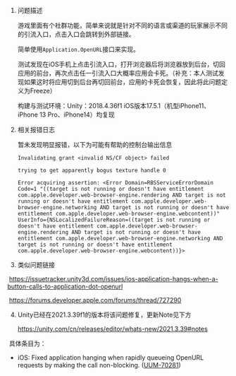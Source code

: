 1. 问题描述

   游戏里面有个社群功能，简单来说就是针对不同的语言或渠道的玩家展示不同的引流入口，点击入口会跳转到外部链接。

   简单使用`Application.OpenURL`接口来实现。

   测试发现在iOS手机上点击引流入口，打开浏览器后将浏览器放到后台，切回应用的前台，再次点击任一引流入口大概率应用会卡死。（补充：本人测试发现如果这时将应用切到后台再切回前台，应用的卡死会恢复，因此将此问题定义为Freeze）

   构建与测试环境：Unity：2018.4.36f1 iOS版本17.5.1（机型iPhone11、iPhone 13 Pro、iPhone14）均复现

   

2. 相关报错日志

   暂未发现明显报错，以下为可能有帮助的控制台输出信息

   ```
   Invalidating grant <invalid NS/CF object> failed
   ```

   ```
   trying to get apparently bogus texture handle 0
   ```

   ```
   Error acquiring assertion: <Error Domain=RBSServiceErrorDomain Code=1 "((target is not running or doesn't have entitlement com.apple.developer.web-browser-engine.rendering AND target is not running or doesn't have entitlement com.apple.developer.web-browser-engine.networking AND target is not running or doesn't have entitlement com.apple.developer.web-browser-engine.webcontent))" UserInfo={NSLocalizedFailureReason=((target is not running or doesn't have entitlement com.apple.developer.web-browser-engine.rendering AND target is not running or doesn't have entitlement com.apple.developer.web-browser-engine.networking AND target is not running or doesn't have entitlement com.apple.developer.web-browser-engine.webcontent))}>
   ```

   

3. 类似问题链接

​	https://issuetracker.unity3d.com/issues/ios-application-hangs-when-a-button-calls-to-application-dot-openurl

​	https://forums.developer.apple.com/forums/thread/727290



4. Unity已经在2021.3.39f1的版本将该问题修复，更新Note见下方

   https://unity.com/cn/releases/editor/whats-new/2021.3.39#notes

​	具体条目为：
- iOS: Fixed application hanging when rapidly queueing OpenURL requests by making the call non-blocking. ([UUM-70281](https://issuetracker.unity3d.com/issues/ios-application-hangs-when-a-button-calls-to-application-dot-openurl))
